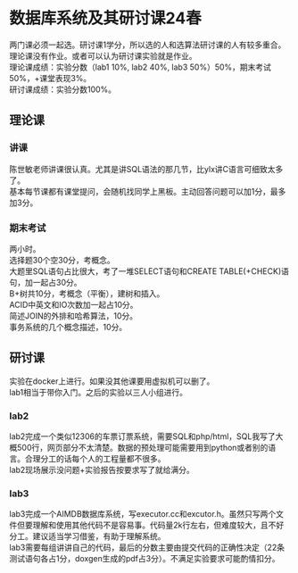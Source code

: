 # 数据库系统及其研讨课24春
两门课必须一起选。研讨课1学分，所以选的人和选算法研讨课的人有较多重合。  
理论课没有作业。或者可以认为研讨课实验就是作业。  
理论课成绩：实验分数（lab1 10%, lab2 40%, lab3 50%）50%，期末考试50%，+课堂表现3%。  
研讨课成绩：实验分数100%。  
## 理论课
### 讲课
陈世敏老师讲课很认真。尤其是讲SQL语法的那几节，比ylx讲C语言可细致太多了。  
基本每节课都有课堂提问，会随机找同学上黑板。主动回答问题可以加1分，最多加3分。  
### 期末考试
两小时。  
选择题30个空30分，考概念。  
大题里SQL语句占比很大，考了一堆SELECT语句和CREATE TABLE(+CHECK)语句，加一起占30分。  
B+树共10分，考概念（平衡），建树和插入。  
ACID中英文和IO次数加一起占10分。  
简述JOIN的外排和哈希算法，10分。  
事务系统的几个概念描述，10分。
## 研讨课
实验在docker上进行。如果没其他课要用虚拟机可以删了。  
lab1相当于带你入门。之后的实验以三人小组进行。  
### lab2
lab2完成一个类似12306的车票订票系统，需要SQL和php/html，SQL我写了大概500行，网页部分不太清楚。数据的预处理可能需要用到python或者别的语言。合理分工的话每个人的工程量都不很多。   
lab2现场展示没问题+实验报告按要求写了就给满分。  
### lab3
lab3完成一个AIMDB数据库系统，写executor.cc和excutor.h。虽然只写两个文件但要理解和使用其他代码不是容易事。代码量2k行左右，但难度较大，且不好分工。建议适当学习借鉴，有助于理解系统。  
lab3需要每组讲讲自己的代码，最后的分数主要由提交代码的正确性决定（22条测试语句各占1分，doxgen生成的pdf占3分）。不满足实验要求可能酌情扣分。    
